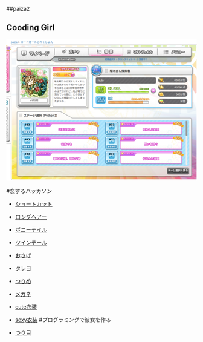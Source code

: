 ##paiza2

## Cooding Girl

![Coding Girl](./image/codinggirl.png)


#恋するハッカソン
 
- [ショートカット](./hackthon/shortcat.py)
- [ ロングヘアー](./hackthon/longhear.py)
- [ポニーテイル](./hackthon/ponytail.py)
- [ツインテール](./hackthon/twintail.py)
- [おさげ](./hackthon/osage.py)
- [タレ目](./hackthon/tareme.py)
- [つりめ](./hackthon/turime.py)
- [メガネ](./hackthon/megane.py)
- [cute衣装](./hackthon/cutecostume.py)
- [sexy衣装](./hackthon/sexycostume.py)
#プログラミングで彼女を作る

- [つり目](./paiza2/turime.py)

